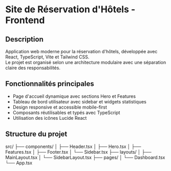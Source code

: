 # Site de Réservation d'Hôtels - Frontend

## Description

Application web moderne pour la réservation d'hôtels, développée avec React, TypeScript, Vite et Tailwind CSS.  
Le projet est organisé selon une architecture modulaire avec une séparation claire des responsabilités.

## Fonctionnalités principales

- Page d'accueil dynamique avec sections Hero et Features
- Tableau de bord utilisateur avec sidebar et widgets statistiques
- Design responsive et accessible mobile-first
- Composants réutilisables et typés avec TypeScript
- Utilisation des icônes Lucide React

## Structure du projet
src/
├── components/
│   ├── Header.tsx
│   ├── Hero.tsx
│   ├── Features.tsx
│   ├── Footer.tsx
│   └── Sidebar.tsx
├── layouts/
│   ├── MainLayout.tsx
│   └── SidebarLayout.tsx
├── pages/
│   └── Dashboard.tsx
└── App.tsx
